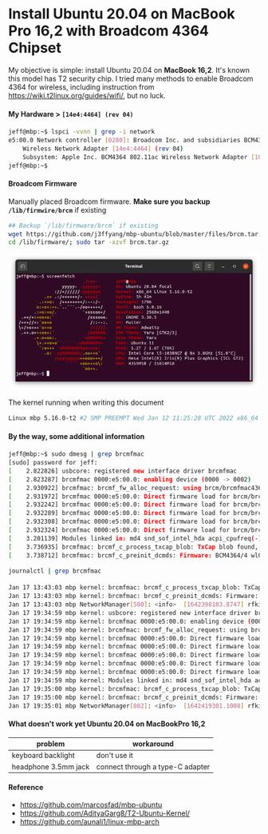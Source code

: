 # Install Ubuntu 20.04 on MacBook Pro 16,2 with Broadcom 4364 Chipset

My objective is simple: install Ubuntu 20.04 on __MacBook 16,2__. It's known this model has T2 security chip. I tried many methods to enable Broadcom 4364 for wireless, including instruction from https://wiki.t2linux.org/guides/wifi/, but no luck.

#### My Hardware > `[14e4:4464] (rev 04)`

```sh
jeff@mbp:~$ lspci -vvnn | grep -i network
e5:00.0 Network controller [0280]: Broadcom Inc. and subsidiaries BCM4364 802.11ac
    Wireless Network Adapter [14e4:4464] (rev 04)
    Subsystem: Apple Inc. BCM4364 802.11ac Wireless Network Adapter [106b:07bf]
jeff@mbp:~$
```

#### Broadcom Firmware
Manually placed Broadcom firmware. __Make sure you backup `/lib/firmwire/brcm`__ if existing

```sh
## Backup `/lib/firmware/brcm` if existing
wget https://github.com/j3ffyang/mbp-ubuntu/blob/master/files/brcm.tar.gz
cd /lib/firmware/; sudo tar -xzvf brcm.tar.gz
```

<img src="./images/20220116_ubuntu2004_mbp_t2.png">

The kernel running when writing this document

```sh
Linux mbp 5.16.0-t2 #2 SMP PREEMPT Wed Jan 12 11:25:28 UTC 2022 x86_64 x86_64 x86_64 GNU/Linux
```

#### By the way, some additional information

```sh
jeff@mbp:~$ sudo dmesg | grep brcmfmac
[sudo] password for jeff:
[    2.822826] usbcore: registered new interface driver brcmfmac
[    2.823287] brcmfmac 0000:e5:00.0: enabling device (0000 -> 0002)
[    2.930922] brcmfmac: brcmf_fw_alloc_request: using brcm/brcmfmac4364b3-pcie for chip BCM4364/4
[    2.931972] brcmfmac 0000:e5:00.0: Direct firmware load for brcm/brcmfmac4364b3-pcie.apple,trinidad-HRPN-u-7.7-X3.bin failed with error -2
[    2.932242] brcmfmac 0000:e5:00.0: Direct firmware load for brcm/brcmfmac4364b3-pcie.apple,trinidad-HRPN-u-7.7.bin failed with error -2
[    2.932289] brcmfmac 0000:e5:00.0: Direct firmware load for brcm/brcmfmac4364b3-pcie.apple,trinidad-HRPN-u.bin failed with error -2
[    2.932308] brcmfmac 0000:e5:00.0: Direct firmware load for brcm/brcmfmac4364b3-pcie.apple,trinidad-HRPN.bin failed with error -2
[    2.932324] brcmfmac 0000:e5:00.0: Direct firmware load for brcm/brcmfmac4364b3-pcie.apple,trinidad-X3.bin failed with error -2
[    3.201139] Modules linked in: md4 snd_sof_intel_hda acpi_cpufreq(-) algif_hash snd_sof_pci coretemp af_alg snd_sof_xtensa_dsp snd_sof i915(+) kvm_intel snd_hda_ext_core snd_soc_acpi_intel_match snd_soc_acpi soundwire_bus ledtrig_audio kvm snd_soc_core irqbypass crct10dif_pclmul hci_uart ghash_clmulni_intel aesni_intel brcmfmac btqca pkcs8_key_parser i2c_algo_bit btrtl brcmutil crypto_simd snd_compress cryptd nls_iso8859_1 ttm msr btbcm ac97_bus rapl nls_cp437 btintel snd_pcm_dmaengine parport_pc intel_cstate vfat ppdev cfg80211 fat drm_kms_helper snd_hda_intel intel_uncore bluetooth lp snd_intel_dspcfg parport snd_intel_sdw_acpi processor_thermal_device_pci_legacy cec snd_hda_codec processor_thermal_device apple_ib_als(OE) processor_thermal_rfim industrialio_triggered_buffer mmc_core rc_core kfifo_buf processor_thermal_mbox processor_thermal_rapl industrialio intel_gtt ax88179_178a(+) mei_me agpgart snd_hda_core ecdh_generic intel_rapl_common usbnet syscopyarea apple_ib_tb(OE)
[    3.736935] brcmfmac: brcmf_c_process_txcap_blob: TxCap blob found, loading
[    3.738712] brcmfmac: brcmf_c_preinit_dcmds: Firmware: BCM4364/4 wl0: Jul 12 2021 18:02:56 version 9.30.464.0.32.5.76 FWID 01-c081cfed
```

```sh
journalctl | grep brcmfmac

Jan 17 13:43:03 mbp kernel: brcmfmac: brcmf_c_process_txcap_blob: TxCap blob found, loading
Jan 17 13:43:03 mbp kernel: brcmfmac: brcmf_c_preinit_dcmds: Firmware: BCM4364/4 wl0: Jul 12 2021 18:02:56 version 9.30.464.0.32.5.76 FWID 01-c081cfed
Jan 17 13:43:03 mbp NetworkManager[500]: <info>  [1642398183.8747] rfkill1: found Wi-Fi radio killswitch (at /sys/devices/pci0000:00/0000:00:1c.0/0000:e5:00.0/ieee80211/phy0/rfkill1) (driver brcmfmac)
Jan 17 19:34:59 mbp kernel: usbcore: registered new interface driver brcmfmac
Jan 17 19:34:59 mbp kernel: brcmfmac 0000:e5:00.0: enabling device (0000 -> 0002)
Jan 17 19:34:59 mbp kernel: brcmfmac: brcmf_fw_alloc_request: using brcm/brcmfmac4364b3-pcie for chip BCM4364/4
Jan 17 19:34:59 mbp kernel: brcmfmac 0000:e5:00.0: Direct firmware load for brcm/brcmfmac4364b3-pcie.apple,trinidad-HRPN-u-7.7-X3.bin failed with error -2
Jan 17 19:34:59 mbp kernel: brcmfmac 0000:e5:00.0: Direct firmware load for brcm/brcmfmac4364b3-pcie.apple,trinidad-HRPN-u-7.7.bin failed with error -2
Jan 17 19:34:59 mbp kernel: brcmfmac 0000:e5:00.0: Direct firmware load for brcm/brcmfmac4364b3-pcie.apple,trinidad-HRPN-u.bin failed with error -2
Jan 17 19:34:59 mbp kernel: brcmfmac 0000:e5:00.0: Direct firmware load for brcm/brcmfmac4364b3-pcie.apple,trinidad-HRPN.bin failed with error -2
Jan 17 19:34:59 mbp kernel: brcmfmac 0000:e5:00.0: Direct firmware load for brcm/brcmfmac4364b3-pcie.apple,trinidad-X3.bin failed with error -2
Jan 17 19:34:59 mbp kernel: Modules linked in: md4 snd_sof_intel_hda acpi_cpufreq(-) algif_hash snd_sof_pci coretemp af_alg snd_sof_xtensa_dsp snd_sof i915(+) kvm_intel snd_hda_ext_core snd_soc_acpi_intel_match snd_soc_acpi soundwire_bus ledtrig_audio kvm snd_soc_core irqbypass crct10dif_pclmul hci_uart ghash_clmulni_intel aesni_intel brcmfmac btqca pkcs8_key_parser i2c_algo_bit btrtl brcmutil crypto_simd snd_compress cryptd nls_iso8859_1 ttm msr btbcm ac97_bus rapl nls_cp437 btintel snd_pcm_dmaengine parport_pc intel_cstate vfat ppdev cfg80211 fat drm_kms_helper snd_hda_intel intel_uncore bluetooth lp snd_intel_dspcfg parport snd_intel_sdw_acpi processor_thermal_device_pci_legacy cec snd_hda_codec processor_thermal_device apple_ib_als(OE) processor_thermal_rfim industrialio_triggered_buffer mmc_core rc_core kfifo_buf processor_thermal_mbox processor_thermal_rapl industrialio intel_gtt ax88179_178a(+) mei_me agpgart snd_hda_core ecdh_generic intel_rapl_common usbnet syscopyarea apple_ib_tb(OE)
Jan 17 19:35:00 mbp kernel: brcmfmac: brcmf_c_process_txcap_blob: TxCap blob found, loading
Jan 17 19:35:00 mbp kernel: brcmfmac: brcmf_c_preinit_dcmds: Firmware: BCM4364/4 wl0: Jul 12 2021 18:02:56 version 9.30.464.0.32.5.76 FWID 01-c081cfed
Jan 17 19:35:01 mbp NetworkManager[802]: <info>  [1642419301.1008] rfkill1: found Wi-Fi radio killswitch (at /sys/devices/pci0000:00/0000:00:1c.0/0000:e5:00.0/ieee80211/phy0/rfkill1) (driver brcmfmac)
```

#### What doesn't work yet Ubuntu 20.04 on MacBookPro 16,2

problem | workaround
-- | --  
keyboard backlight | don't use it
headphone 3.5mm jack | connect through a type-C adapter

#### Reference
- https://github.com/marcosfad/mbp-ubuntu
- https://github.com/AdityaGarg8/T2-Ubuntu-Kernel/
- https://github.com/aunali1/linux-mbp-arch

